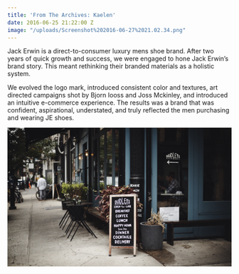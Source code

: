 ```yaml
---
title: 'From The Archives: Kaelen'
date: 2016-06-25 21:22:00 Z
image: "/uploads/Screenshot%202016-06-27%2021.02.34.png"
---
```


Jack Erwin is a direct-to-consumer luxury mens shoe brand. After two years of quick growth and success, we were engaged to hone Jack Erwin’s brand story. This meant rethinking their branded materials as a holistic system.

We evolved the logo mark, introduced consistent color and textures, art directed campaigns shot by Bjorn Iooss and Joss Mckinley, and introduced an intuitive e-commerce experience. The results was a brand that was confident, aspirational, understated, and truly reflected the men purchasing and wearing JE shoes.

![inline-image.png](/uploads/inline-image.png)